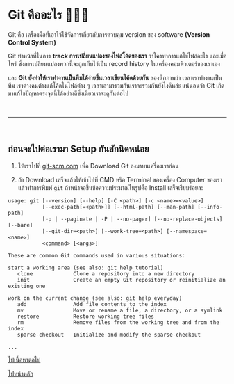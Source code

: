 # Git คืออะไร 👨🏽‍✈️

Git คือ เครื่องมือที่เอาไว้ใช้จัดการเกี่ยวกับการควบคุม version ของ software **(Version Control System)**

Git ทำหน้าที่ในการ **track การเปลี่ยนแปลงของไฟล์โค้ดของเรา** ว่าใครทำการแก้ไขไฟล์อะไร และเมื่อไหร่ ซึ่งการเปลี่ยนแปลงพวกนี้จะถูกเก็บไว้เป็น record history ในเครื่องคอมพิวเตอร์ของเราเอง

และ **Git ยังทำให้เราทำงานเป็นทีมได้ง่ายขึ้นเวลาเขียนโค้ดด้วยกัน** ลองนึกภาพว่า เวลาเราทำงานเป็นทีม เราต่างคนต่างแก้โค้ดในไฟล์ต่าง ๆ เวลาเอามารวมกันเราจะรวมกันยังไงดีหล่ะ แน่นอนว่า Git เกิดมาแก้ไขปัญหาตรงจุดนี้ได้อย่างดีซึ่งเดี๋ยวเราจะดูกันต่อไป

<br><hr><br>

## ก่อนจะไปต่อเรามา Setup กันสักนิดหน่อย

1. ให้เราไปที่ [git-scm.com](https://git-scm.com/downloads) เพื่อ Download Git ลงมาบนเครื่องเราก่อน

2. ถ้า Download เสร็จแล้วให้เข้าไปที่ CMD หรือ Terminal ของเครื่อง Computer ของเรา แล้วทำการพิมพ์ `git` ถ้าหน้าจอขึ้นข้อความประมาณในรูปคือ Install เสร็จเรียบร้อยละ

```
usage: git [--version] [--help] [-C <path>] [-c <name>=<value>]
           [--exec-path[=<path>]] [--html-path] [--man-path] [--info-path]
           [-p | --paginate | -P | --no-pager] [--no-replace-objects] [--bare]
           [--git-dir=<path>] [--work-tree=<path>] [--namespace=<name>]
           <command> [<args>]

These are common Git commands used in various situations:

start a working area (see also: git help tutorial)
   clone             Clone a repository into a new directory
   init              Create an empty Git repository or reinitialize an existing one

work on the current change (see also: git help everyday)
   add               Add file contents to the index
   mv                Move or rename a file, a directory, or a symlink
   restore           Restore working tree files
   rm                Remove files from the working tree and from the index
   sparse-checkout   Initialize and modify the sparse-checkout

...
```

[ไปเนื้อหาต่อไป](https://github.com/napatwongchr/intro-to-git/blob/main/lessons/2-how-git-works.md)

[ไปหน้าหลัก](https://github.com/napatwongchr/intro-to-git/blob/main/README.md)
